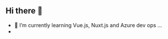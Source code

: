 ## Hi there 👋

- 🌱 I’m currently learning Vue.js, Nuxt.js and Azure dev ops ...
- 
<!--
**MortezaSoltanpour/MortezaSoltanpour** is a ✨ _special_ ✨ repository because its `README.md` (this file) appears on your GitHub profile.

Here are some ideas to get you started:

- 🔭 I’m currently working on ...
- 🌱 I’m currently learning Vue.js, Nuxt.js and Azure dev ops ...
- 👯 I’m looking to collaborate on ...
- 🤔 I’m looking for help with ...
- 💬 Ask me about ...
- 📫 How to reach me: ...
- 😄 Pronouns: ...
- ⚡ Fun fact: ...
-->

